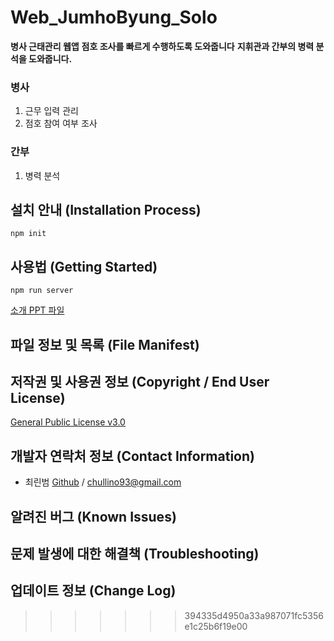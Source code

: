 # Web_JumhoByung_Solo

**병사 근태관리 웹앱**
**점호 조사를 빠르게 수행하도록 도와줍니다**
**지휘관과 간부의 병력 분석을 도와줍니다.**

### 병사
1. 근무 입력 관리
2. 점호 참여 여부 조사

### 간부
1. 병력 분석

## 설치 안내 (Installation Process)

```
npm init
```

## 사용법 (Getting Started)

```
npm run server
```

[ 소개 PPT 파일](dd)

## 파일 정보 및 목록 (File Manifest)


## 저작권 및 사용권 정보 (Copyright / End User License)

[General Public License v3.0](https://www.gnu.org/licenses/gpl-3.0.en.html)

## 개발자 연락처 정보 (Contact Information)

* 최린범 [Github](https://github.com/chullino) / chullino93@gmail.com

## 알려진 버그 (Known Issues)


## 문제 발생에 대한 해결책 (Troubleshooting)


## 업데이트 정보 (Change Log)
>>>>>>> 394335d4950a33a987071fc5356e1c25b6f19e00
